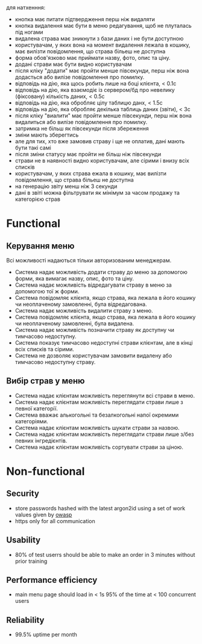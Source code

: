 для натхенння:
- кнопка має питати підтвердження перш ніж видаляти
- кнопка видалення має бути в меню редагування, щоб не плуталась під ногами
- видалена страва має зникнути з бази даних і не бути доступною
- користувачам, у яких вона на момент видалення лежала в кошику, має вилізти повідомлення, що страва більеш не доступна
- форма обов'язково має приймати назву, фото, опис та ціну.
- додані страви має бути видно користувачам
- після кліку "додати" має пройти менше півсекунди, перш ніж вона додасться або вилізе повідомлення про помилку.
- відповідь на дію, яка щось робить лише на боці клієнта, < 0.1с
- відповідь на дію, яка взаємодіє із сервером/бд про невелику (фіксовану) кількість даних, < 0.5с
- відповідь на дію, яка обробляє цілу таблицю данх, < 1.5с
- відповідь на дію, яка обробляє декілька таблиць даних (звіти), < 3с
- після кліку "виалити" має пройти менше півсекунди, перш ніж вона видалиться або вилізе повідомлення про помилку.
- затримка не більш як півсекунди після збереження
- зміни мають зберегтись
- але для тих, хто вже замовив страву і ще не оплатив, дані мають бути такі самі
- після зміни статусу має пройти не більш ніж півсекунди
- страви не в наявності видно користувачам, але сірими і внизу всіх списків
- користувачам, у яких страва ежала в кошику, має вилізти повідомлення, що страва більеш не доступна
- на генерацію звіту менш ніж 3 секунди
- дані в звіті можна фільтрувати як мінімум за часом продажу та категорією страв


# Functional

## Керування меню

Всі можливості надаються тільки авторизованим менеджерам.

- Система надає можливість додати страву до меню за допомогою форми, яка вимагає назву, опис, фото та ціну.
- Система надає можливість відредагувати страву в меню за допомогою тої ж форми.
- Система повідомляє клієнта, якщо страва, яка лежала в його кошику чи неоплаченому замовленні, була відредагована.
- Система надає можливість видалити страву з меню.
- Система повідомляє клієнта, якщо страва, яка лежала в його кошику чи неоплаченому замовленні, була видалена.
- Система надає можливість позначити страву як доступну чи тимчасово недоступну.
- Система показує тимчасово недоступні страви клієнтам, але в кінці всіх списків та сірими.
- Система не дозволяє користувачам замовити видалену або тимчасово недоступну страву.

## Вибір страв у меню

- Система надає клієнтам можливість переглянути всі страви в меню.
- Система надає клієнтам можливість переглядати страви лише з певної категорії.
- Система вважає алькогольні та безалкогольні напої окремими категоріями.
- Система надає клієнтам можливість шукати страви за назвою.
- Система надає клієнтам можливість переглядати страви лише з/без певних інгредієнтів.
- Система надає клієнтам можливість сортувати страви за ціною.


# Non-functional

## Security

- store passwords hashed with the latest argon2id using a set of work values given by [owasp](https://cheatsheetseries.owasp.org/cheatsheets/Password_Storage_Cheat_Sheet.html#argon2id)
- https only for all communication

## Usability

- 80% of test userrs should be able to make an order in 3 minutes without prior training

## Performance efficiency

- main menu page should load in < 1s 95% of the time at < 100 concurrent users

## Reliability

- 99.5% uptime per month
